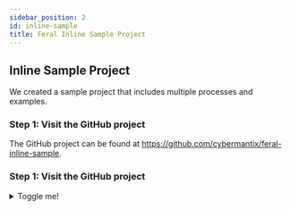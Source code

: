 ```yaml
---
sidebar_position: 2
id: inline-sample
title: Feral Inline Sample Project
---
```


## Inline Sample Project

We created a sample project that includes multiple processes and examples.



### Step 1: Visit the GitHub project 

The GitHub project can be found at https://github.com/cybermantix/feral-inline-sample.

### Step 1: Visit the GitHub project 

<details>
  <summary>Toggle me!</summary>
  <div>
    <div>This is the detailed content</div>
    <br/>
    <details>
      <summary>
        Nested toggle! Some surprise inside...
      </summary>
      <div>😲😲😲😲😲</div>
    </details>
  </div>
</details>
